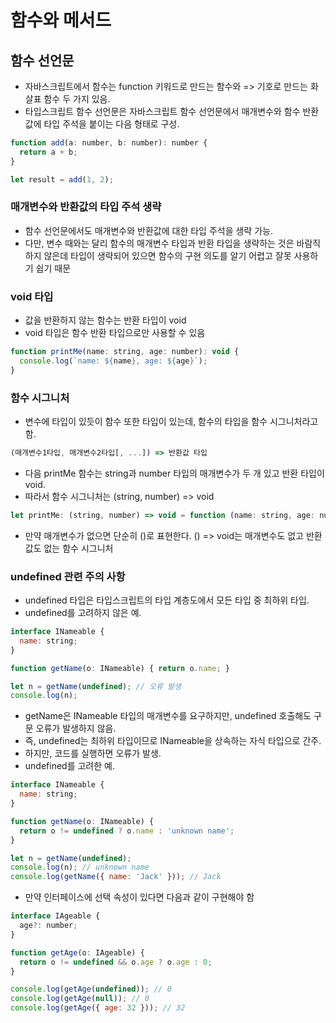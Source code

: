 # 함수와 메서드

## 함수 선언문
- 자바스크립트에서 함수는 function 키워드로 만드는 함수와 => 기호로 만드는 화살표 함수 두 가지 있음.
- 타입스크립트 함수 선언문은 자바스크립트 함수 선언문에서 매개변수와 함수 반환값에 타입 주석을 붙이는 다음 형태로 구성.
```javascript
function add(a: number, b: number): number {
  return a + b;
}

let result = add(1, 2);
```

### 매개변수와 반환값의 타입 주석 생략
- 함수 선언문에서도 매개변수와 반환값에 대한 타입 주석을 생략 가능.
- 다만, 변수 때와는 달리 함수의 매개변수 타입과 반환 타입을 생략하는 것은 바람직하지 않은데 타입이 생략되어 있으면 함수의 구현 의도를 알기 어렵고 잘못 사용하기 쉽기 때문

### void 타입
- 값을 반환하지 않는 함수는 반환 타입이 void
- void 타입은 함수 반환 타입으로만 사용할 수 있음
```javascript
function printMe(name: string, age: number): void {
  console.log(`name: ${name}, age: ${age}`);
}
```
### 함수 시그니처
- 변수에 타입이 있듯이 함수 또한 타입이 있는데, 함수의 타입을 함수 시그니처라고 함.
```javascript
(매개변수1타입, 매개변수2타입[, ...]) => 반환값 타입
```
- 다음 printMe 함수는 string과 number 타입의 매개변수가 두 개 있고 반환 타입이 void.
- 따라서 함수 시그니처는 (string, number) => void
```javascript
let printMe: (string, number) => void = function (name: string, age: number): void {}
```
- 만약 매개변수가 없으면 단순히 ()로 표현한다. () => void는 매개변수도 없고 반환값도 없는 함수 시그니처

### undefined 관련 주의 사항
- undefined 타입은 타입스크립트의 타입 계층도에서 모든 타입 중 최하위 타입.
- undefined를 고려하지 않은 예.
```javascript
interface INameable {
  name: string;
}

function getName(o: INameable) { return o.name; }

let n = getName(undefined); // 오류 발생
console.log(n);
```
- getName은 INameable 타입의 매개변수를 요구하지만, undefined 호출해도 구문 오류가 발생하지 않음.
- 즉, undefined는 최하위 타입이므로 INameable을 상속하는 자식 타입으로 간주.
- 하지만, 코드를 실행하면 오류가 발생.
- undefined를 고려한 예.
```javascript
interface INameable {
  name: string;
}

function getName(o: INameable) {
  return o != undefined ? o.name : 'unknown name';
}

let n = getName(undefined);
console.log(n); // unknown name
console.log(getName({ name: 'Jack' })); // Jack
```
- 만약 인터페이스에 선택 속성이 있다면 다음과 같이 구현해야 함
```javascript
interface IAgeable {
  age?: number;
}

function getAge(o: IAgeable) {
  return o != undefined && o.age ? o.age : 0;
}

console.log(getAge(undefined)); // 0
console.log(getAge(null)); // 0
console.log(getAge({ age: 32 })); // 32
```
